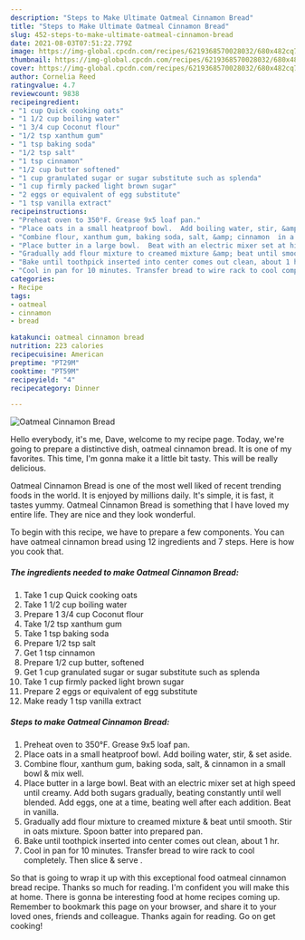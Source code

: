 ```yaml
---
description: "Steps to Make Ultimate Oatmeal Cinnamon Bread"
title: "Steps to Make Ultimate Oatmeal Cinnamon Bread"
slug: 452-steps-to-make-ultimate-oatmeal-cinnamon-bread
date: 2021-08-03T07:51:22.779Z
image: https://img-global.cpcdn.com/recipes/6219368570028032/680x482cq70/oatmeal-cinnamon-bread-recipe-main-photo.jpg
thumbnail: https://img-global.cpcdn.com/recipes/6219368570028032/680x482cq70/oatmeal-cinnamon-bread-recipe-main-photo.jpg
cover: https://img-global.cpcdn.com/recipes/6219368570028032/680x482cq70/oatmeal-cinnamon-bread-recipe-main-photo.jpg
author: Cornelia Reed
ratingvalue: 4.7
reviewcount: 9838
recipeingredient:
- "1 cup Quick cooking oats"
- "1 1/2 cup boiling water"
- "1 3/4 cup Coconut flour"
- "1/2 tsp xanthum gum"
- "1 tsp baking soda"
- "1/2 tsp salt"
- "1 tsp cinnamon"
- "1/2 cup butter softened"
- "1 cup granulated sugar or sugar substitute such as splenda"
- "1 cup firmly packed light brown sugar"
- "2 eggs or equivalent of egg substitute"
- "1 tsp vanilla extract"
recipeinstructions:
- "Preheat oven to 350°F. Grease 9x5 loaf pan."
- "Place oats in a small heatproof bowl.  Add boiling water, stir, &amp; set aside."
- "Combine flour, xanthum gum, baking soda, salt, &amp; cinnamon  in a small bowl &amp; mix well."
- "Place butter in a large bowl.  Beat with an electric mixer set at high speed until creamy.  Add both sugars gradually, beating constantly  until well blended.  Add eggs, one at a time, beating well after each addition. Beat in vanilla."
- "Gradually add flour mixture to creamed mixture &amp; beat until smooth.  Stir in oats mixture.  Spoon batter into prepared pan."
- "Bake until toothpick inserted into center comes out clean, about 1 hr."
- "Cool in pan for 10 minutes. Transfer bread to wire rack to cool completely. Then slice &amp; serve ."
categories:
- Recipe
tags:
- oatmeal
- cinnamon
- bread

katakunci: oatmeal cinnamon bread 
nutrition: 223 calories
recipecuisine: American
preptime: "PT29M"
cooktime: "PT59M"
recipeyield: "4"
recipecategory: Dinner

---
```



![Oatmeal Cinnamon Bread](https://img-global.cpcdn.com/recipes/6219368570028032/680x482cq70/oatmeal-cinnamon-bread-recipe-main-photo.jpg)

Hello everybody, it's me, Dave, welcome to my recipe page. Today, we're going to prepare a distinctive dish, oatmeal cinnamon bread. It is one of my favorites. This time, I'm gonna make it a little bit tasty. This will be really delicious.



Oatmeal Cinnamon Bread is one of the most well liked of recent trending foods in the world. It is enjoyed by millions daily. It's simple, it is fast, it tastes yummy. Oatmeal Cinnamon Bread is something that I have loved my entire life. They are nice and they look wonderful.


To begin with this recipe, we have to prepare a few components. You can have oatmeal cinnamon bread using 12 ingredients and 7 steps. Here is how you cook that.

<!--inarticleads1-->

##### The ingredients needed to make Oatmeal Cinnamon Bread:

1. Take 1 cup Quick cooking oats
1. Take 1 1/2 cup boiling water
1. Prepare 1 3/4 cup Coconut flour
1. Take 1/2 tsp xanthum gum
1. Take 1 tsp baking soda
1. Prepare 1/2 tsp salt
1. Get 1 tsp cinnamon
1. Prepare 1/2 cup butter, softened
1. Get 1 cup granulated sugar or sugar substitute such as splenda
1. Take 1 cup firmly packed light brown sugar
1. Prepare 2 eggs or equivalent of egg substitute
1. Make ready 1 tsp vanilla extract




<!--inarticleads2-->

##### Steps to make Oatmeal Cinnamon Bread:

1. Preheat oven to 350°F. Grease 9x5 loaf pan.
1. Place oats in a small heatproof bowl.  Add boiling water, stir, &amp; set aside.
1. Combine flour, xanthum gum, baking soda, salt, &amp; cinnamon  in a small bowl &amp; mix well.
1. Place butter in a large bowl.  Beat with an electric mixer set at high speed until creamy.  Add both sugars gradually, beating constantly  until well blended.  Add eggs, one at a time, beating well after each addition. Beat in vanilla.
1. Gradually add flour mixture to creamed mixture &amp; beat until smooth.  Stir in oats mixture.  Spoon batter into prepared pan.
1. Bake until toothpick inserted into center comes out clean, about 1 hr.
1. Cool in pan for 10 minutes. Transfer bread to wire rack to cool completely. Then slice &amp; serve .




So that is going to wrap it up with this exceptional food oatmeal cinnamon bread recipe. Thanks so much for reading. I'm confident you will make this at home. There is gonna be interesting food at home recipes coming up. Remember to bookmark this page on your browser, and share it to your loved ones, friends and colleague. Thanks again for reading. Go on get cooking!
